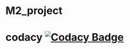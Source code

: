 # M2_project
# codacy [![Codacy Badge](https://app.codacy.com/project/badge/Grade/6972fe6ed0b74e2f81382b7bc6e95209)](https://www.codacy.com/gh/jana1213/M2_project/dashboard?utm_source=github.com&amp;utm_medium=referral&amp;utm_content=jana1213/M2_project&amp;utm_campaign=Badge_Grade)
